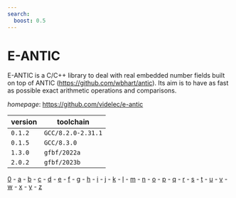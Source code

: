 ```yaml
---
search:
  boost: 0.5
---
```

# E-ANTIC

E-ANTIC is a C/C++ library to deal with real embedded number fields built on top of ANTIC (https://github.com/wbhart/antic). Its aim is to have as fast as possible exact arithmetic operations and comparisons.

*homepage*: <https://github.com/videlec/e-antic>

version | toolchain
--------|----------
``0.1.2`` | ``GCC/8.2.0-2.31.1``
``0.1.5`` | ``GCC/8.3.0``
``1.3.0`` | ``gfbf/2022a``
``2.0.2`` | ``gfbf/2023b``

[0](../0/index.md) - [a](../a/index.md) - [b](../b/index.md) - [c](../c/index.md) - [d](../d/index.md) - [e](../e/index.md) - [f](../f/index.md) - [g](../g/index.md) - [h](../h/index.md) - [i](../i/index.md) - [j](../j/index.md) - [k](../k/index.md) - [l](../l/index.md) - [m](../m/index.md) - [n](../n/index.md) - [o](../o/index.md) - [p](../p/index.md) - [q](../q/index.md) - [r](../r/index.md) - [s](../s/index.md) - [t](../t/index.md) - [u](../u/index.md) - [v](../v/index.md) - [w](../w/index.md) - [x](../x/index.md) - [y](../y/index.md) - [z](../z/index.md)

